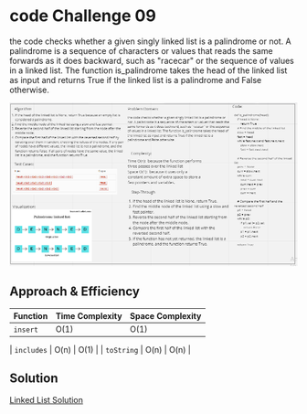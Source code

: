 # code Challenge 09
the code checks whether a given singly linked list is a palindrome or not. A palindrome is a sequence of characters or values that reads the same forwards as it does backward, such as "racecar" or the sequence of values in a linked list. The function is_palindrome takes the head of the linked list as input and returns True if the linked list is a palindrome and False otherwise.

![MarineGEO circle logo](/Interview/Screenshot%202023-05-03%20204228.png)



## Approach & Efficiency
| Function          | Time Complexity | Space Complexity|
| -------------     | -------------- | ---------------|
| `insert`          | O(1)           | O(1)           |

| `includes`        | O(n)         | O(1)             |
| `toString`        | O(n)         | O(n)             |




## Solution
[Linked List Solution ](https://github.com/Mohammad-Shahin23/data-structures-and-algorithms./blob/main/Interview/palindrome_LinkedList.py)